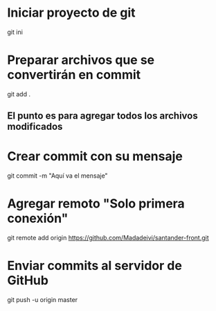 # Iniciar proyecto de git
git ini 

# Preparar archivos que se convertirán en commit
git add .

## El punto es para agregar todos los archivos modificados

# Crear commit con su mensaje
git commit -m "Aquí va el mensaje"

# Agregar remoto "Solo primera conexión"
git remote add origin https://github.com/Madadeivi/santander-front.git

# Enviar commits al servidor de GitHub
git push -u origin master